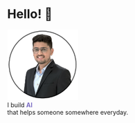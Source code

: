 # Hello! 👋

<!-- profile picture -->
<img src="assets/profile-pic-512.png" alt="profile-pic" width="164"/>

<!-- tag line -->
<div style="text-align: left"> I build
    <span style="color: #7c6ec4; font-weight: bold;"> AI </span><br>
that helps someone somewhere everyday.
</div>